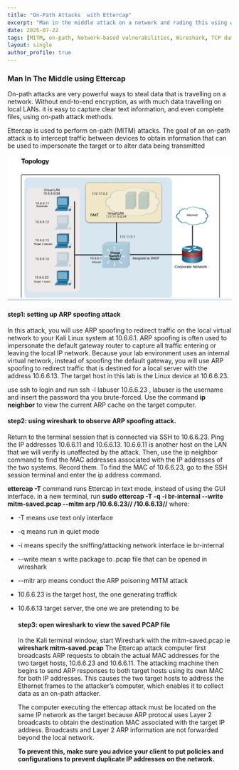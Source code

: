 ```yaml
---
title: "On-Path Attacks  with Ettercap"
excerpt: "Man in the middle attack on a network and rading this using wireshack"
date: 2025-07-22
tags: [MITM, on-path, Network-based vulnerabilities, Wireshark, TCP dump]
layout: single
author_profile: true
---
```

### Man In The Middle using Ettercap
On-path attacks are very powerful ways to steal data that is travelling on a network. Without end-to-end encryption,
as with much data travelling on local LANs.
it is easy to capture clear text information, and even complete files, using on-path attack methods.

Ettercap is used to perform on-path (MITM) attacks. The goal of an on-path attack is to intercept traffic 
between devices to obtain information that can be used to impersonate the target or to alter data being transmitted

![Topography Image](assets/images/topography.jpg)

#### step1: setting up ARP spoofing attack
In this attack, you will use ARP spoofing to redirect traffic on the local virtual network to your Kali Linux system at 
10.6.6.1. ARP spoofing is often used to impersonate the default gateway router to capture all traffic entering or leaving
the local IP network. Because your lab environment uses an internal virtual network, instead of spoofing the default gateway, 
you will use ARP spoofing to redirect traffic that is destined for a local server with the address 10.6.6.13.
The target host in this lab is the Linux device at 10.6.6.23. 

use ssh to login and run ssh -l labuser 10.6.6.23 , labuser is the username and insert the password tha you brute-forced.
Use the command **ip neighbor** to view the current ARP cache on the target computer.

#### step2: using wireshark to observe ARP spoofing attack.
Return to the terminal session that is connected via SSH to 10.6.6.23. Ping the IP addresses 10.6.6.11 and 10.6.6.13. 10.6.6.11 is
another host on the LAN that we will verify is unaffected by the attack. Then, use the ip neighbor command to find the MAC 
addresses associated with the IP addresses of the two systems. Record them.
To find the MAC of 10.6.6.23, go to the SSH session terminal and enter the ip address command.

**ettercap -T** command runs Ettercap in text mode, instead of using the GUI interface. 
in a new terminal, run **sudo ettercap -T -q -i br-internal --write mitm-saved.pcap --mitm arp /10.6.6.23// /10.6.6.13//**
where:
- -T means use text only interface
- -q means run in quiet mode
- -i means specify the sniffing/attacking network interface ie br-internal
- --write mean s write package to .pcap file that can be opened in wireshark
- --mitr arp means conduct the ARP poisoning MITM attack
- 10.6.6.23 is the target host, the one generating traffick
- 10.6.6.13 target server, the one we are pretending to be

  #### step3: open wireshark to view the saved PCAP file
  In the Kali terminal window, start Wireshark with the mitm-saved.pcap ie **wireshark mitm-saved.pcap**
  The Ettercap attack computer first broadcasts ARP requests to obtain the actual MAC addresses for the two target hosts,
  10.6.6.23 and 10.6.6.11. The attacking machine then begins to send ARP responses to both target hosts using its own MAC
   for both IP addresses. This causes the two target hosts to address the Ethernet frames to the attacker’s computer,
   which enables it to collect data as an on-path attacker.

  The computer executing the ettercap attack must be located on the same IP network as the target because ARP protocal
  uses Layer 2 broadcasts to obtain the destination MAC associated with the target IP address. Broadcasts and
  Layer 2 ARP information are not forwarded beyond the local network.

  **To prevent this, make sure you advice your client to put policies and configurations to prevent duplicate
  IP addresses on the network.**

  
  
  
  





